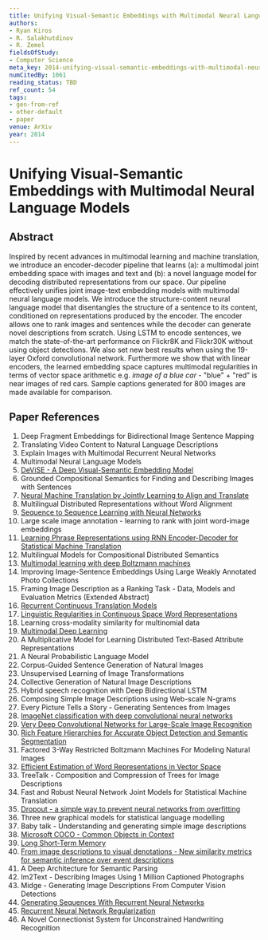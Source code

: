 ```yaml
---
title: Unifying Visual-Semantic Embeddings with Multimodal Neural Language Models
authors:
- Ryan Kiros
- R. Salakhutdinov
- R. Zemel
fieldsOfStudy:
- Computer Science
meta_key: 2014-unifying-visual-semantic-embeddings-with-multimodal-neural-language-models
numCitedBy: 1061
reading_status: TBD
ref_count: 54
tags:
- gen-from-ref
- other-default
- paper
venue: ArXiv
year: 2014
---
```


# Unifying Visual-Semantic Embeddings with Multimodal Neural Language Models

## Abstract

Inspired by recent advances in multimodal learning and machine translation, we introduce an encoder-decoder pipeline that learns (a): a multimodal joint embedding space with images and text and (b): a novel language model for decoding distributed representations from our space. Our pipeline effectively unifies joint image-text embedding models with multimodal neural language models. We introduce the structure-content neural language model that disentangles the structure of a sentence to its content, conditioned on representations produced by the encoder. The encoder allows one to rank images and sentences while the decoder can generate novel descriptions from scratch. Using LSTM to encode sentences, we match the state-of-the-art performance on Flickr8K and Flickr30K without using object detections. We also set new best results when using the 19-layer Oxford convolutional network. Furthermore we show that with linear encoders, the learned embedding space captures multimodal regularities in terms of vector space arithmetic e.g. *image of a blue car* - "blue" + "red" is near images of red cars. Sample captions generated for 800 images are made available for comparison.

## Paper References

1. Deep Fragment Embeddings for Bidirectional Image Sentence Mapping
2. Translating Video Content to Natural Language Descriptions
3. Explain Images with Multimodal Recurrent Neural Networks
4. Multimodal Neural Language Models
5. [DeViSE - A Deep Visual-Semantic Embedding Model](2013-devise-a-deep-visual-semantic-embedding-model)
6. Grounded Compositional Semantics for Finding and Describing Images with Sentences
7. [Neural Machine Translation by Jointly Learning to Align and Translate](2015-neural-machine-translation-by-jointly-learning-to-align-and-translate)
8. Multilingual Distributed Representations without Word Alignment
9. [Sequence to Sequence Learning with Neural Networks](2014-sequence-to-sequence-learning-with-neural-networks)
10. Large scale image annotation - learning to rank with joint word-image embeddings
11. [Learning Phrase Representations using RNN Encoder-Decoder for Statistical Machine Translation](2014-learning-phrase-representations-using-rnn-encoder-decoder-for-statistical-machine-translation)
12. Multilingual Models for Compositional Distributed Semantics
13. [Multimodal learning with deep Boltzmann machines](2012-multimodal-learning-with-deep-boltzmann-machines)
14. Improving Image-Sentence Embeddings Using Large Weakly Annotated Photo Collections
15. Framing Image Description as a Ranking Task - Data, Models and Evaluation Metrics (Extended Abstract)
16. [Recurrent Continuous Translation Models](2013-recurrent-continuous-translation-models)
17. [Linguistic Regularities in Continuous Space Word Representations](2013-linguistic-regularities-in-continuous-space-word-representations)
18. Learning cross-modality similarity for multinomial data
19. [Multimodal Deep Learning](2011-multimodal-deep-learning)
20. A Multiplicative Model for Learning Distributed Text-Based Attribute Representations
21. A Neural Probabilistic Language Model
22. Corpus-Guided Sentence Generation of Natural Images
23. Unsupervised Learning of Image Transformations
24. Collective Generation of Natural Image Descriptions
25. Hybrid speech recognition with Deep Bidirectional LSTM
26. Composing Simple Image Descriptions using Web-scale N-grams
27. Every Picture Tells a Story - Generating Sentences from Images
28. [ImageNet classification with deep convolutional neural networks](2012-alexnet.md)
29. [Very Deep Convolutional Networks for Large-Scale Image Recognition](2015-very-deep-convolutional-networks-for-large-scale-image-recognition)
30. [Rich Feature Hierarchies for Accurate Object Detection and Semantic Segmentation](2014-rich-feature-hierarchies-for-accurate-object-detection-and-semantic-segmentation)
31. Factored 3-Way Restricted Boltzmann Machines For Modeling Natural Images
32. [Efficient Estimation of Word Representations in Vector Space](2013-efficient-estimation-of-word-representations-in-vector-space)
33. TreeTalk - Composition and Compression of Trees for Image Descriptions
34. Fast and Robust Neural Network Joint Models for Statistical Machine Translation
35. [Dropout - a simple way to prevent neural networks from overfitting](2014-dropout-a-simple-way-to-prevent-neural-networks-from-overfitting)
36. Three new graphical models for statistical language modelling
37. Baby talk - Understanding and generating simple image descriptions
38. [Microsoft COCO - Common Objects in Context](2014-microsoft-coco-common-objects-in-context)
39. [Long Short-Term Memory](1997-long-short-term-memory)
40. [From image descriptions to visual denotations - New similarity metrics for semantic inference over event descriptions](2014-from-image-descriptions-to-visual-denotations-new-similarity-metrics-for-semantic-inference-over-event-descriptions)
41. A Deep Architecture for Semantic Parsing
42. Im2Text - Describing Images Using 1 Million Captioned Photographs
43. Midge - Generating Image Descriptions From Computer Vision Detections
44. [Generating Sequences With Recurrent Neural Networks](2013-generating-sequences-with-recurrent-neural-networks)
45. [Recurrent Neural Network Regularization](2014-recurrent-neural-network-regularization)
46. A Novel Connectionist System for Unconstrained Handwriting Recognition
